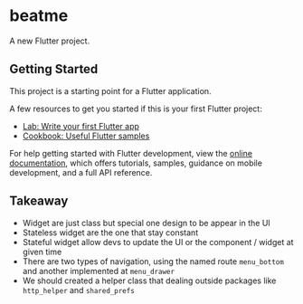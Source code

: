 # beatme

A new Flutter project.

## Getting Started

This project is a starting point for a Flutter application.

A few resources to get you started if this is your first Flutter project:

- [Lab: Write your first Flutter app](https://docs.flutter.dev/get-started/codelab)
- [Cookbook: Useful Flutter samples](https://docs.flutter.dev/cookbook)

For help getting started with Flutter development, view the
[online documentation](https://docs.flutter.dev/), which offers tutorials,
samples, guidance on mobile development, and a full API reference.

## Takeaway

- Widget are just class but special one design to be appear in the UI
- Stateless widget are the one that stay constant
- Stateful widget allow devs to update the UI or the component / widget at given time
- There are two types of navigation, using the named route `menu_bottom` and another implemented at `menu_drawer`
- We should created a helper class that dealing outside packages like `http_helper` and `shared_prefs`

